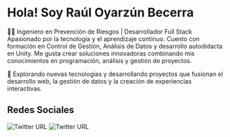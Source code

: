 <img src="https://github.com/spotfreeman/spotfreeman/blob/main/DSC03009.JPG?raw=true" alt="">

# Hola! Soy Raúl Oyarzún Becerra

👨‍💻 Ingeniero en Prevención de Riesgos | Desarrollador Full Stack
Apasionado por la tecnología y el aprendizaje continuo. Cuento con formación en Control de Gestión, Análisis de Datos y desarrollo autodidacta en Unity. Me gusta crear soluciones innovadoras combinando mis conocimientos en programación, análisis y gestión de proyectos.

🚀 Explorando nuevas tecnologías y desarrollando proyectos que fusionan el desarrollo web, la gestión de datos y la creación de experiencias interactivas.


## Redes Sociales
<img alt="Twitter URL" src="https://img.shields.io/twitter/url?label=Linkedin&logo=Linkedin&style=for-the-badge&url=https%3A%2F%2Fwww.linkedin.com%2Fin%2Fra%25C3%25BAl-oyarz%25C3%25BAn-becerra-6430b171%2F"> <img alt="Twitter URL" src="https://img.shields.io/twitter/url?label=Github&logo=Github&style=for-the-badge&url=https%3A%2F%2Fgithub.com%2Fspotfreeman">
